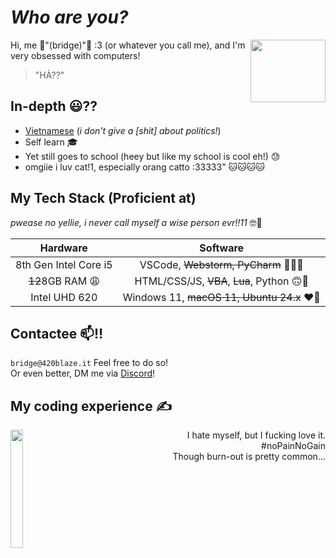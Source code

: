 # *Who are you?*
<img width="120" height="100" align="right" src="https://github.com/closebridge/closebridge/assets/108937010/afb32a41-1852-4d66-9b4c-907fe2ca0312">

Hi, me 🎉"(bridge)"🎉 :3 (or whatever you call me), and I'm very obsessed with computers!<br>

> "HẢ??" <br>
## In-depth 😃⁇
- [Vietnamese](https://en.wikipedia.org/wiki/Vietnam) (*i don't give a [shit] about politics!*)
- Self learn 🎓
- Yet still goes to school (heey but like my school is cool eh!) 😓
- omgiie i luv cat!1, especially orang catto :33333" 🐱🐱🐱🐱 <br>

## My Tech Stack (Proficient at)
*pwease no yellie, i never call myself a wise person evr!!11* 🤓🤨

| Hardware | Software |
| :-------: | :-------: |
| 8th Gen Intel Core i5  | VSCode, ~~Webstorm, PyCharm~~ 📝🥴🫠  |
| ~~12~~8GB RAM 😩  | HTML/CSS/JS, ~~VBA~~, ~~Lua~~, Python 🙃🤒   |
|  Intel UHD 620 | Windows 11, ~~macOS 11, Ubuntu 24.x~~ ❤️🥰 |

## Contactee 📫‼️
`bridge@420blaze.it` Feel free to do so!<br>
Or even better, DM me via [Discord](https://discord.com/users/473781005531217920)!

## My coding experience ✍️
<img width="20%" height="22%" align="left" src="https://github.com/closebridge/closebridge/assets/108937010/683d65fe-2b98-48bf-8edb-038d1dc18abb">
<div style="text-align: right">I hate myself, but I fucking love it.<br> #noPainNoGain<br>Though burn-out is pretty common...</div>

